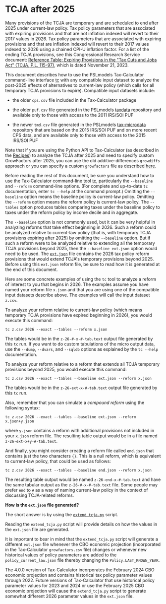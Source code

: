 TCJA after 2025
===============

Many provisions of the TCJA are temporary and are scheduled to end
after 2025 under current-law policy.  Tax policy parameters that are
associated with expiring provisions and that are not inflation indexed
will revert to their 2017 values in 2026.  Tax policy parameters that
are associated with expiring provisions and that are inflation indexed
will revert to their 2017 values indexed to 2026 using a chained CPI-U
inflation factor.  For a list of the ending TCJA provisions, see this
Congressional Research Service document: [Reference Table: Expiring
Provisions in the "Tax Cuts and Jobs Act" (TCJA, P.L. 115-97)](
https://crsreports.congress.gov/product/pdf/R/R47846), which is dated
November 21, 2023.

This document describes how to use the PSLmodels Tax-Calculator
command-line interface
[tc](https://taxcalc.pslmodels.org/guide/cli.html) with any compatible
input dataset to analyze the post-2025 effects of alternatives to
current-law policy (which calls for all temporary TCJA provisions to
expire).  Compatible input datasets include:

* the older `cps.csv` file included in the Tax-Calculator package

* the older `puf.csv` file generated in the PSLmodels
  [taxdata](https://github.com/PSLmodels/taxdata) repository and
  available only to those with access to the 2011 IRS/SOI PUF

* the newer `tmd.csv` file generated in the PSLmodels
  [tax-microdata](https://github.com/PSLmodels/tax-microdata-benchmarking)
  repository that are based on the 2015 IRS/SOI PUF and on more recent CPS
  data, and are available only to those with access to the 2015
  IRS/SOI PUF

Note that if you are using the Python API to Tax-Calculator (as
described in the
[Recipes](https://taxcalc.pslmodels.org/recipes/index.html)) to
analyze the TCJA after 2025 and need to specify custom GrowFactors
after 2025, you can use the old additive-differences `growdiffs`
approach or you can specify a custom `growfactors` file as described
[here](https://github.com/PSLmodels/Tax-Calculator/pull/2757#issuecomment-2218662804).

Before reading the rest of this document, be sure you understand how
to use the Tax-Calculator command-line tool
[tc](https://taxcalc.pslmodels.org/guide/cli.html), particularly the
`--baseline` and `--reform` command-line options.  (For complete and
up-to-date `tc` documentation, enter `tc --help` at the command
prompt.)  Omitting the `--baseline` option means the baseline policy
is current-law policy.  Omitting the `--reform` option means the
reform policy is current-law policy.  The `--tables` option produces
tables comparing taxes under the baseline policy to taxes under the
reform policy by income decile and in aggregate.

The `--baseline` option is not commonly used, but it can be very
helpful in analyzing reforms that take effect beginning in 2026.  Such
a reform could be analyzed relative to current-law policy (that is,
with temporary TCJA provisions expiring after 2025) by omitting the
`--baseline` option.  But if such a reform were to be analyzed
relative to extending all the temporary TCJA provisions beyond 2025,
then the `--baseline ext.json` option would need to be used.  The
[`ext.json`](https://github.com/PSLmodels/Tax-Calculator/blob/master/taxcalc/reforms/ext.json) file contains the 2026
tax policy reform provisions that would extend TCJA's temporary
provisions beyond 2025.  Before using this `ext.json` reform file, be
sure to read how it is generated at the end of this document.

Here are some concrete examples of using the `tc` tool to analyze a
reform of interest to you that begins in 2026.  The examples assume
you have named your reform file `x.json` and that you are using one
of the compatible input datasets describe above.  The examples will
call the input dataset `z.csv`.

To analyze your reform relative to current-law policy (which means
temporary TCJA provisions have expired beginning in 2026), you would
execute this command:

```
tc z.csv 2026 --exact --tables --reform x.json
```

The tables would be in the `z-26-#-x-#-tab.text` output file generated
by this `tc` run.  If you want to do custom tabulations of the micro
output data, use the `--dump`, `--dvars`, and `--sqldb` options as
explained by the `tc --help` documentation.

To analyze your reform relative to a reform that extends all TCJA
temporary provisions beyond 2025, you would execute this command:

```
tc z.csv 2026 --exact --tables --baseline ext.json --reform x.json
```

The tables would be in the `z-26-ext-x-#-tab.text` output file
generated by this `tc` run.

Also, remember that you can simulate a _compound reform_ using the
following syntax:

```
tc z.csv 2026 --exact --tables --baseline ext.json --reform x.json+y.json
```

where `y.json` contains a reform with additional provisions not
included in your `x.json` reform file.  The resulting table output
would be in a file named `z-26-ext-x+y-#-tab.text`.

And finally, you might consider creating a reform file called
`end.json` that contains just the two characters `{}`.  This is a null
reform, which is equivalent to current-law policy, that could be used
as follows:

```
tc z.csv 2026 --exact --tables --baseline end.json --reform x.json
```

The resulting table output would be named `z-26-end-x-#-tab.text` and
have the same tabular output as the `z-26-#-x-#-tab.text` file.  Some
people may prefer `end` to `#` as a way of naming current-law policy
in the context of discussing TCJA-related reforms.


**How is the `ext.json` file generated?**

The short answer is by using the
[`extend_tcja.py`](https://github.com/PSLmodels/Tax-Calculator/blob/master/extend_tcja.py) script.

Reading the `extend_tcja.py` script will provide details on how the
values in the `ext.json` file are generated.

It is important to bear in mind that the `extend_tcja.py` script will
generate a different `ext.json` file whenever the CBO economic
projection (incorporated in the Tax-Calculator `growfactors.csv` file)
changes or whenever new historical values of policy parameters are
added to the `policy_current_law.json` file thereby changing the
`Policy.LAST_KNOWN_YEAR`.

The 4.0.0 version of Tax-Calculator incorporates the February 2024 CBO
economic projection and contains historical tax policy parameter values
through 2022.  Future versions of Tax-Calculator that use historical
policy parameter values for 2023 and 2024 or use the February 2025 CBO
economic projection will cause the `extend_tcja.py` script to generate
somewhat different 2026 parameter values in the `ext.json` file.
